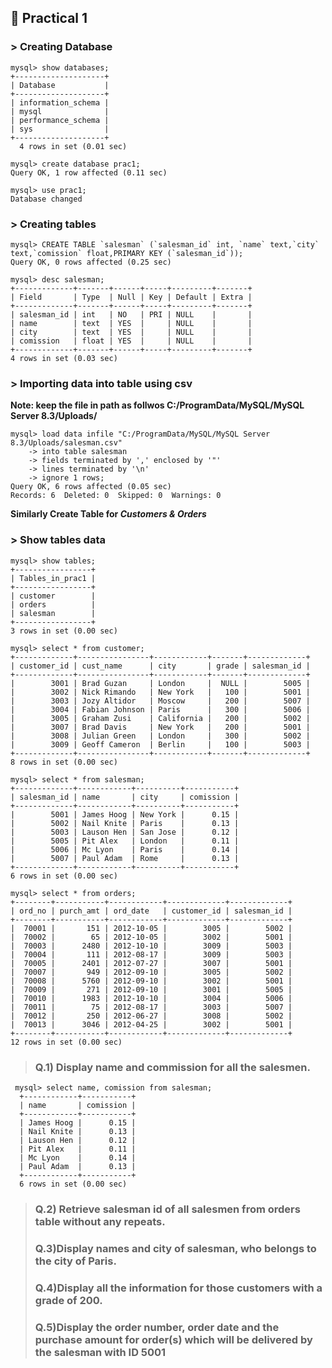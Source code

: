 ## 🚀 **Practical 1**

### > **Creating Database**
```
mysql> show databases;
+--------------------+
| Database           |
+--------------------+
| information_schema |
| mysql              |
| performance_schema |
| sys                |
+--------------------+
  4 rows in set (0.01 sec)

mysql> create database prac1;
Query OK, 1 row affected (0.11 sec)

mysql> use prac1;
Database changed
```

### > **Creating tables**
```
mysql> CREATE TABLE `salesman` (`salesman_id` int, `name` text,`city` text,`comission` float,PRIMARY KEY (`salesman_id`));
Query OK, 0 rows affected (0.25 sec)

mysql> desc salesman;
+-------------+-------+------+-----+---------+-------+
| Field       | Type  | Null | Key | Default | Extra |
+-------------+-------+------+-----+---------+-------+
| salesman_id | int   | NO   | PRI | NULL    |       |
| name        | text  | YES  |     | NULL    |       |
| city        | text  | YES  |     | NULL    |       |
| comission   | float | YES  |     | NULL    |       |
+-------------+-------+------+-----+---------+-------+
4 rows in set (0.03 sec)
```

### > **Importing data into table using csv**

**Note: keep the file in path as follwos C:/ProgramData/MySQL/MySQL Server 8.3/Uploads/**

```
mysql> load data infile "C:/ProgramData/MySQL/MySQL Server 8.3/Uploads/salesman.csv"
    -> into table salesman
    -> fields terminated by ',' enclosed by '"'
    -> lines terminated by '\n'
    -> ignore 1 rows;
Query OK, 6 rows affected (0.05 sec)
Records: 6  Deleted: 0  Skipped: 0  Warnings: 0
```
**Similarly Create Table for ***Customers & Orders*****

### > **Show tables data**

```
mysql> show tables;
+-----------------+
| Tables_in_prac1 |
+-----------------+
| customer        |
| orders          |
| salesman        |
+-----------------+
3 rows in set (0.00 sec)

mysql> select * from customer;
+-------------+----------------+------------+-------+-------------+
| customer_id | cust_name      | city       | grade | salesman_id |
+-------------+----------------+------------+-------+-------------+
|        3001 | Brad Guzan     | London     |  NULL |        5005 |
|        3002 | Nick Rimando   | New York   |   100 |        5001 |
|        3003 | Jozy Altidor   | Moscow     |   200 |        5007 |
|        3004 | Fabian Johnson | Paris      |   300 |        5006 |
|        3005 | Graham Zusi    | California |   200 |        5002 |
|        3007 | Brad Davis     | New York   |   200 |        5001 |
|        3008 | Julian Green   | London     |   300 |        5002 |
|        3009 | Geoff Cameron  | Berlin     |   100 |        5003 |
+-------------+----------------+------------+-------+-------------+
8 rows in set (0.00 sec)

mysql> select * from salesman;
+-------------+------------+----------+-----------+
| salesman_id | name       | city     | comission |
+-------------+------------+----------+-----------+
|        5001 | James Hoog | New York |      0.15 |
|        5002 | Nail Knite | Paris    |      0.13 |
|        5003 | Lauson Hen | San Jose |      0.12 |
|        5005 | Pit Alex   | London   |      0.11 |
|        5006 | Mc Lyon    | Paris    |      0.14 |
|        5007 | Paul Adam  | Rome     |      0.13 |
+-------------+------------+----------+-----------+
6 rows in set (0.00 sec)

mysql> select * from orders;
+--------+-----------+------------+-------------+-------------+
| ord_no | purch_amt | ord_date   | customer_id | salesman_id |
+--------+-----------+------------+-------------+-------------+
|  70001 |       151 | 2012-10-05 |        3005 |        5002 |
|  70002 |        65 | 2012-10-05 |        3002 |        5001 |
|  70003 |      2480 | 2012-10-10 |        3009 |        5003 |
|  70004 |       111 | 2012-08-17 |        3009 |        5003 |
|  70005 |      2401 | 2012-07-27 |        3007 |        5001 |
|  70007 |       949 | 2012-09-10 |        3005 |        5002 |
|  70008 |      5760 | 2012-09-10 |        3002 |        5001 |
|  70009 |       271 | 2012-09-10 |        3001 |        5005 |
|  70010 |      1983 | 2012-10-10 |        3004 |        5006 |
|  70011 |        75 | 2012-08-17 |        3003 |        5007 |
|  70012 |       250 | 2012-06-27 |        3008 |        5002 |
|  70013 |      3046 | 2012-04-25 |        3002 |        5001 |
+--------+-----------+------------+-------------+-------------+
12 rows in set (0.00 sec)
```

> ### **Q.1) Display name and commission for all the salesmen.**
```
 mysql> select name, comission from salesman;
  +------------+-----------+
  | name       | comission |
  +------------+-----------+
  | James Hoog |      0.15 |
  | Nail Knite |      0.13 |
  | Lauson Hen |      0.12 |
  | Pit Alex   |      0.11 |
  | Mc Lyon    |      0.14 |
  | Paul Adam  |      0.13 |
  +------------+-----------+
  6 rows in set (0.00 sec)
```
> ### **Q.2) Retrieve salesman id of all salesmen from orders table without any repeats.**
> ### **Q.3)Display names and city of salesman, who belongs to the city of Paris.**
> ### **Q.4)Display all the information for those customers with a grade of 200.**
> ### **Q.5)Display the order number, order date and the purchase amount for order(s) which will be delivered by the salesman with ID 5001**
